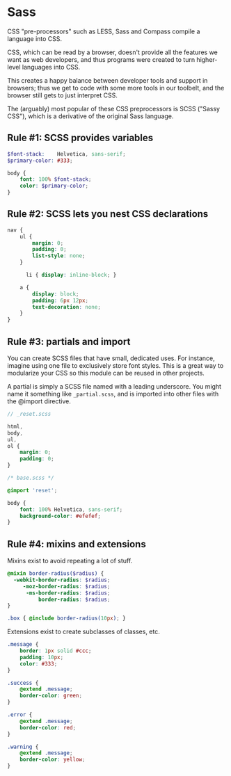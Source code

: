 # Sass

CSS "pre-processors" such as LESS, Sass and Compass compile a language into CSS.

CSS, which can be read by a browser, doesn't provide all the features we want as
web developers, and thus programs were created to turn higher-level languages
into CSS.

This creates a happy balance between developer tools and support in browsers;
thus we get to code with some more tools in our toolbelt, and the browser still
gets to just interpret CSS.

The (arguably) most popular of these CSS preprocessors is SCSS ("Sassy CSS"),
which is a derivative of the original Sass language.

## Rule #1: SCSS provides variables

```scss
$font-stack:    Helvetica, sans-serif;
$primary-color: #333;

body {
    font: 100% $font-stack;
    color: $primary-color;
}
```

## Rule #2: SCSS lets you nest CSS declarations

```scss
nav {
    ul {
        margin: 0;
        padding: 0;
        list-style: none;
    }

      li { display: inline-block; }

    a {
        display: block;
        padding: 6px 12px;
        text-decoration: none;
    }
}
```

## Rule #3: partials and import

You can create SCSS files that have small, dedicated uses. For instance, imagine
using one file to exclusively store font styles. This is a great way to
modularize your CSS so this module can be reused in other projects.

A partial is simply a SCSS file named with a leading underscore. You might name
it something like `_partial.scss`, and is imported into other files with the
@import directive.

```scss
// _reset.scss

html,
body,
ul,
ol {
    margin: 0;
    padding: 0;
}
```

```scss
/* base.scss */

@import 'reset';

body {
    font: 100% Helvetica, sans-serif;
    background-color: #efefef;
}
```

## Rule #4: mixins and extensions

Mixins exist to avoid repeating a lot of stuff.

```scss
@mixin border-radius($radius) {
  -webkit-border-radius: $radius;
     -moz-border-radius: $radius;
      -ms-border-radius: $radius;
          border-radius: $radius;
}

.box { @include border-radius(10px); }
```

Extensions exist to create subclasses of classes, etc.

```scss
.message {
    border: 1px solid #ccc;
    padding: 10px;
    color: #333;
}

.success {
    @extend .message;
    border-color: green;
}

.error {
    @extend .message;
    border-color: red;
}

.warning {
    @extend .message;
    border-color: yellow;
}
```

